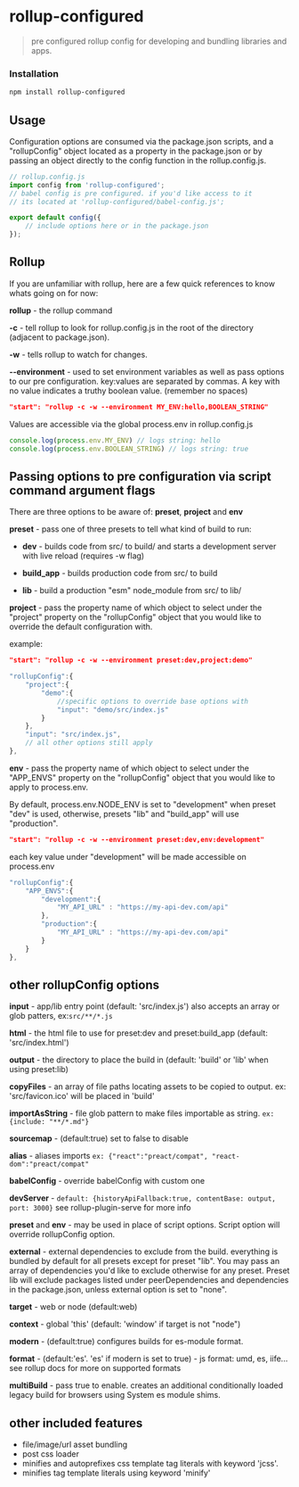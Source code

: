 # rollup-configured

> pre configured rollup config for developing and bundling libraries and apps.

### Installation

```sh
npm install rollup-configured
```

## Usage

Configuration options are consumed via the package.json scripts, 
and a "rollupConfig" object located as a property in the package.json or by passing an object directly to the config 
function in the rollup.config.js.
```js
// rollup.config.js
import config from 'rollup-configured';
// babel config is pre configured. if you'd like access to it 
// its located at 'rollup-configured/babel-config.js';

export default config({
    // include options here or in the package.json 
});
```

## Rollup

If you are unfamiliar with rollup, here are a few quick references to know whats going on for now: 

**rollup** - the rollup command

**-c** - tell rollup to look for rollup.config.js in the root of the directory (adjacent to package.json).

**-w** - tells rollup to watch for changes.

**--environment** - used to set environment variables as well as pass options to our pre configuration. 
key:values are separated by commas. A key with no value indicates a truthy boolean value. 
(remember no spaces)

```json
"start": "rollup -c -w --environment MY_ENV:hello,BOOLEAN_STRING"
```  
Values are accessible via the global process.env in rollup.config.js

```js
console.log(process.env.MY_ENV) // logs string: hello
console.log(process.env.BOOLEAN_STRING) // logs string: true
``` 
## Passing options to pre configuration via script command argument flags 

There are three options to be aware of: **preset**, **project** and **env**

**preset** - pass one of three presets to tell what kind of build to run:

- **dev**  - builds code from src/ to build/ and starts a development server with live reload (requires -w flag)

- **build_app** - builds production code from src/ to build

- **lib** - build a production "esm" node_module from src/ to lib/ 

**project** - pass the property name of which object to select under the "project" property on the "rollupConfig" object 
that you would like to override the default configuration with.

example:
```json
"start": "rollup -c -w --environment preset:dev,project:demo"
```  
```js
"rollupConfig":{
    "project":{
        "demo":{
            //specific options to override base options with
            "input": "demo/src/index.js"
        }
    },
    "input": "src/index.js",
    // all other options still apply
},
```

**env** - pass the property name of which object to select under the "APP_ENVS" property on the "rollupConfig" object 
that you would like to apply to process.env.

By default, process.env.NODE_ENV is set to "development" when preset "dev" is used, otherwise, presets "lib" and "build_app" 
will use "production".

```json
"start": "rollup -c -w --environment preset:dev,env:development"
```  
each key value under "development" will be made accessible on process.env
```js
"rollupConfig":{
    "APP_ENVS":{
        "development":{
            "MY_API_URL" : "https://my-api-dev.com/api"
        },
        "production":{
            "MY_API_URL" : "https://my-api-dev.com/api"
        }
    }
},
```

## other rollupConfig options

**input** - app/lib entry point (default: 'src/index.js') also accepts an array or glob patters, ex:```src/**/*.js```

**html** - the html file to use for preset:dev and preset:build_app (default: 'src/index.html')

**output** - the directory to place the build in (default: 'build' or 'lib' when using preset:lib)

**copyFiles** - an array of file paths locating assets to be copied to output. ex: 'src/favicon.ico' will be placed in 'build'

**importAsString** - file glob pattern to make files importable as string. ```ex: {include: "**/*.md"}```

**sourcemap** - (default:true) set to false to disable 

**alias** - aliases imports ```ex: {"react":"preact/compat", "react-dom":"preact/compat"```

**babelConfig** - override babelConfig with custom one

**devServer** - ```default: {historyApiFallback:true, contentBase: output, port: 3000}``` see rollup-plugin-serve for more info

**preset** and **env** - may be used in place of script options. Script option will override rollupConfig option.

**external** - external dependencies to exclude from the build. everything is bundled by default for all presets 
except for preset "lib". You may pass an array of dependencies you'd like to exclude otherwise for any preset. 
Preset lib will exclude packages listed under peerDependencies and dependencies in the package.json, 
unless external option is set to "none". 

**target** - web or node (default:web)
 
**context** - global 'this' (default: 'window' if target is not "node") 

**modern** - (default:true) configures builds for es-module format.

**format** - (default:'es'. 'es' if modern is set to true) - js format: umd, es, iife... 
see rollup docs for more on supported formats

**multiBuild** - pass true to enable. creates an additional conditionally loaded legacy build for browsers using System es module shims.  

## other included features

- file/image/url asset bundling
- post css loader
- minifies and autoprefixes css template tag literals with keyword 'jcss'.
- minifies tag template literals using keyword 'minify'
